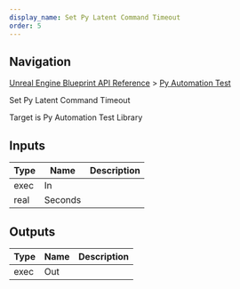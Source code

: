 ```yaml
---
display_name: Set Py Latent Command Timeout
order: 5
---
```

## Navigation

[Unreal Engine Blueprint API Reference](https://dev.epicgames.com/documentation/en-us/unreal-engine/BlueprintAPI) > [Py Automation Test](https://dev.epicgames.com/documentation/en-us/unreal-engine/BlueprintAPI/PyAutomationTest)

Set Py Latent Command Timeout

Target is Py Automation Test Library

## Inputs

| Type | Name | Description |
| --- | --- | --- |
| exec | In |  |
| real | Seconds |  |

## Outputs

| Type | Name | Description |
| --- | --- | --- |
| exec | Out |  |
